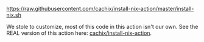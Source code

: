 https://raw.githubusercontent.com/cachix/install-nix-action/master/install-nix.sh

We stole to customize, most of this code in this action isn't our own.
See the REAL version of this action here: [cachix/install-nix-action](https://github.com/cachix/install-nix-action).
